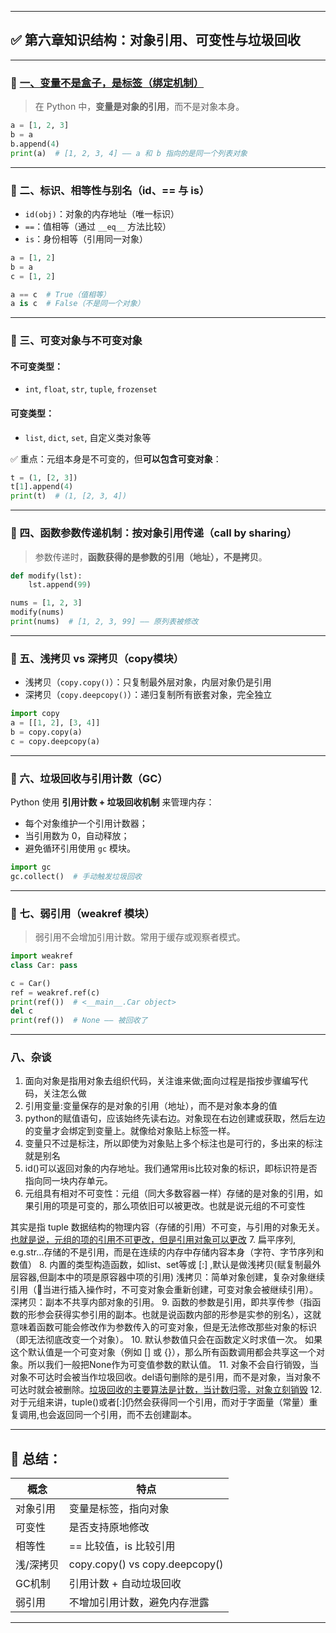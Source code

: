 
---

## ✅ 第六章知识结构：对象引用、可变性与垃圾回收

---

### 📌 [一、变量不是盒子，是标签（绑定机制）]()

> 在 Python 中，**变量是对象的引用**，而不是对象本身。

```python
a = [1, 2, 3]
b = a
b.append(4)
print(a)  # [1, 2, 3, 4] —— a 和 b 指向的是同一个列表对象
```

---

### 📌 二、标识、相等性与别名（id、== 与 is）

* `id(obj)`：对象的内存地址（唯一标识）
* `==`：值相等（通过 `__eq__` 方法比较）
* `is`：身份相等（引用同一对象）

```python
a = [1, 2]
b = a
c = [1, 2]

a == c  # True（值相等）
a is c  # False（不是同一个对象）
```

---

### 📌 三、可变对象与不可变对象

#### 不可变类型：

* `int`, `float`, `str`, `tuple`, `frozenset`

#### 可变类型：

* `list`, `dict`, `set`, 自定义类对象等

✅ 重点：元组本身是不可变的，但**可以包含可变对象**：

```python
t = (1, [2, 3])
t[1].append(4)
print(t)  # (1, [2, 3, 4])
```

---

### 📌 四、函数参数传递机制：**按对象引用传递（call by sharing）**

> 参数传递时，**函数获得的是参数的引用（地址），不是拷贝**。

```python
def modify(lst):
    lst.append(99)

nums = [1, 2, 3]
modify(nums)
print(nums)  # [1, 2, 3, 99] —— 原列表被修改
```

---

### 📌 五、浅拷贝 vs 深拷贝（copy模块）

* 浅拷贝（`copy.copy()`）：只复制最外层对象，内层对象仍是引用
* 深拷贝（`copy.deepcopy()`）：递归复制所有嵌套对象，完全独立

```python
import copy
a = [[1, 2], [3, 4]]
b = copy.copy(a)
c = copy.deepcopy(a)
```

---

### 📌 六、垃圾回收与引用计数（GC）

Python 使用 **引用计数 + 垃圾回收机制** 来管理内存：

* 每个对象维护一个引用计数器；
* 当引用数为 0，自动释放；
* 避免循环引用使用 `gc` 模块。

```python
import gc
gc.collect()  # 手动触发垃圾回收
```

---

### 📌 七、弱引用（weakref 模块）

> 弱引用不会增加引用计数。常用于缓存或观察者模式。

```python
import weakref
class Car: pass

c = Car()
ref = weakref.ref(c)
print(ref())  # <__main__.Car object>
del c
print(ref())  # None —— 被回收了
```

---
### 八、杂谈
1. 面向对象是指用对象去组织代码，关注谁来做;面向过程是指按步骤编写代码，关注怎么做
2. 引用变量:变量保存的是对象的引用（地址），而不是对象本身的值
3. python的赋值语句，应该始终先读右边。对象现在右边创建或获取，然后左边的变量才会绑定到变量上。就像给对象贴上标签一样。
4. 变量只不过是标注，所以即使为对象贴上多个标注也是可行的，多出来的标注就是别名
5. id()可以返回对象的内存地址。我们通常用is比较对象的标识，即标识符是否指向同一块内存单元。
6. 元组具有相对不可变性：元组（同大多数容器一样）存储的是对象的引用，如果引用的项是可变的，那么项依旧可以被更改。也就是说元组的不可变性

其实是指 tuple 数据结构的物理内容（存储的引用）不可变，与引用的对象无关。[也就是说，元组的项的引用不可更改，但是引用对象可以更改]()
7. 扁平序列, e.g.str...存储的不是引用，而是在连续的内存中存储内容本身（字符、字节序列和数值）
8. 内置的类型构造函数，如list、set等或 [:] ,默认是做浅拷贝(赋复制最外层容器,但副本中的项是原容器中项的引用)
浅拷贝：简单对象创建，复杂对象继续引用（🪼当进行插入操作时，不可变对象会重新创建，可变对象会被继续引用）。
深拷贝：副本不共享内部对象的引用。
9. 函数的参数是引用，即共享传参（指函数的形参会获得实参引用的副本。也就是说函数内部的形参是实参的别名），这就意味着函数可能会修改作为参数传入的可变对象，但是无法修改那些对象的标识（即无法彻底改变一个对象）。
10. 默认参数值只会在函数定义时求值一次。 如果这个默认值是一个可变对象（例如 [] 或 {}），那么所有函数调用都会共享这一个对象。所以我们一般把None作为可变值参数的默认值。
11. 对象不会自行销毁，当对象不可达时会被当作垃圾回收。del语句删除的是引用，而不是对象，当对象不可达时就会被删除。[垃圾回收的主要算法是计数，当计数归零，对象立刻销毁]()
12. 对于元组来讲，tuple()或者[:]仍然会获得同一个引用，而对于字面量（常量）重复调用,也会返回同一个引用，而不去创建副本。



---
## 🔁 总结：

| 概念    | 特点                             |
| ----- | ------------------------------ |
| 对象引用  | 变量是标签，指向对象                     |
| 可变性   | 是否支持原地修改                       |
| 相等性   | == 比较值，is 比较引用                 |
| 浅/深拷贝 | copy.copy() vs copy.deepcopy() |
| GC机制  | 引用计数 + 自动垃圾回收                  |
| 弱引用   | 不增加引用计数，避免内存泄露                 |

---
